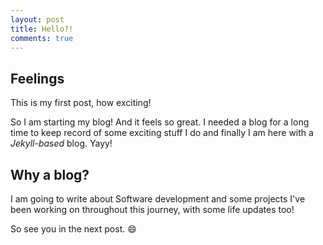```yaml
---
layout: post
title: Hello?!
comments: true
---
```


## Feelings

This is my first post, how exciting!

So I am starting my blog! And it feels so great. I needed a blog for a long time to keep record of some exciting stuff I do and finally I am here with a _Jekyll-based_ blog. Yayy!

## Why a blog?

I am going to write about Software development and some projects I've been working on throughout this journey, with some life updates too!

So see you in the next post. :smile:


